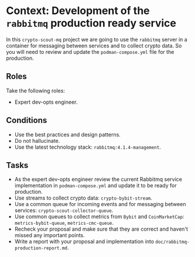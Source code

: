 # Context: Development of the `rabbitmq` production ready service

In this `crypto-scout-mq` project we are going to use the `rabbitmq` server in a container for messaging between
services and to collect crypto data. So you will need to review and update the `podman-compose.yml` file for the
production.

## Roles

Take the following roles:

- Expert dev-opts engineer.

## Conditions

- Use the best practices and design patterns.
- Do not hallucinate.
- Use the latest technology stack: `rabbitmq:4.1.4-management`.

## Tasks

- As the expert dev-opts engineer review the current Rabbitmq service implementation in `podman-compose.yml` and
  update it to be ready for production.
- Use streams to collect crypto data: `crypto-bybit-stream`.
- Use a common queue for incoming events and for messaging between services: `crypto-scout-collector-queue`.
- Use common queues to collect metrics from `Bybit` and `CoinMarketCap`: `metrics-bybit-queue`, `metrics-cmc-queue`.
- Recheck your proposal and make sure that they are correct and haven't missed any important points.
- Write a report with your proposal and implementation into `doc/rabbitmq-production-report.md`.